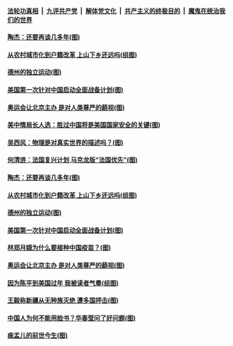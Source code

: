 

####  [法轮功真相](../../../../basic/blob/master/README.md?t=02260431) &nbsp;|&nbsp; [九评共产党](../../../../9ping.md/blob/master/README.md?t=02260431) &nbsp;|&nbsp; [解体党文化](../../../../jtdwh.md/blob/master/README.md?t=02260431)  &nbsp;|&nbsp; [共产主义的终极目的](../../../../gczydzjmd.md/blob/master/README.md?t=02260431) &nbsp;|&nbsp; [魔鬼在统治我们的世界](../../../../mgztzwmdsj.md/blob/master/README.md?t=02260431) 

#### [陶杰：还要再谈几多年(图)](../pages/p4/963667.md?t=02260431) 

#### [从农村城市化到户籍改革 上山下乡还远吗(组图)](../pages/p4/963538.md?t=02260431) 


#### [德州的独立运动(图)](../pages/p4/963550.md?t=02260431) 

#### [美国第一次针对中国启动全面战备计划(图)](../pages/p4/963549.md?t=02260431) 

#### [奥运会让北京主办 是对人类尊严的藐视(图)](../pages/p4/963542.md?t=02260431) 

#### [美中情局长人选：胜过中国将是美国国家安全的关键(图)](../pages/p4/963708.md?t=02260431) 


#### [吴西风：物理是对真实世界的描述吗？(图)](../pages/p4/963705.md?t=02260431) 


#### [何清涟：法国复兴计划 马克龙版“法国优先”(图)](../pages/p4/963669.md?t=02260431) 

#### [陶杰：还要再谈几多年(图)](../pages/p4/963667.md?t=02260431) 


#### [从农村城市化到户籍改革 上山下乡还远吗(组图)](../pages/p4/963538.md?t=02260431) 



#### [德州的独立运动(图)](../pages/p4/963550.md?t=02260431) 

#### [美国第一次针对中国启动全面战备计划(图)](../pages/p4/963549.md?t=02260431) 

#### [林郑月娥为什么要接种中国疫苗？(图)](../pages/p4/963543.md?t=02260431) 

#### [奥运会让北京主办 是对人类尊严的藐视(图)](../pages/p4/963542.md?t=02260431) 



#### [因为陈平到美国过年 我被读者气晕(组图)](../pages/p4/963425.md?t=02260431) 

#### [王毅称新疆从无种族灭绝 遭多国抨击(图)](../pages/p4/963422.md?t=02260431) 

#### [中国人为何不能用脸书？华春莹问了好问题(图)](../pages/p4/963420.md?t=02260431) 

#### [痰盂儿的前世今生(图)](../pages/p4/963409.md?t=02260431) 

